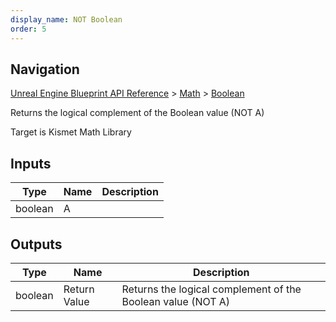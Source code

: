 ```yaml
---
display_name: NOT Boolean
order: 5
---
```

## Navigation

[Unreal Engine Blueprint API Reference](https://dev.epicgames.com/documentation/en-us/unreal-engine/BlueprintAPI) > [Math](https://dev.epicgames.com/documentation/en-us/unreal-engine/BlueprintAPI/Math) > [Boolean](https://dev.epicgames.com/documentation/en-us/unreal-engine/BlueprintAPI/Math/Boolean)

Returns the logical complement of the Boolean value (NOT A)

Target is Kismet Math Library

## Inputs

| Type | Name | Description |
| --- | --- | --- |
| boolean | A |  |

## Outputs

| Type | Name | Description |
| --- | --- | --- |
| boolean | Return Value | Returns the logical complement of the Boolean value (NOT A) |
